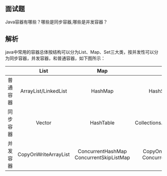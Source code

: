 ## 面试题

Java容器有哪些？哪些是同步容器,哪些是并发容器？

## 解析
java中常用的容器总体按结构可以分为List、Map、Set三大类，按并发性可以分为同步容器，并发容器，和普通容器，如下图所示：

| |List|Map|Set|  
|:---:|:---:|:---:|:---:|  
|普通容器|ArrayList/LinkedList|HashMap|HashSet/TreeSet|
|同步容器|Vector|HashTable|Collections.SynchronizedSet|
|并发容器|CopyOnWriteArrayList|ConcurrentHashMap  ConcurrentSkipListMap|CopyOnWriteArraySet  ConcurrentSkipListSet|

